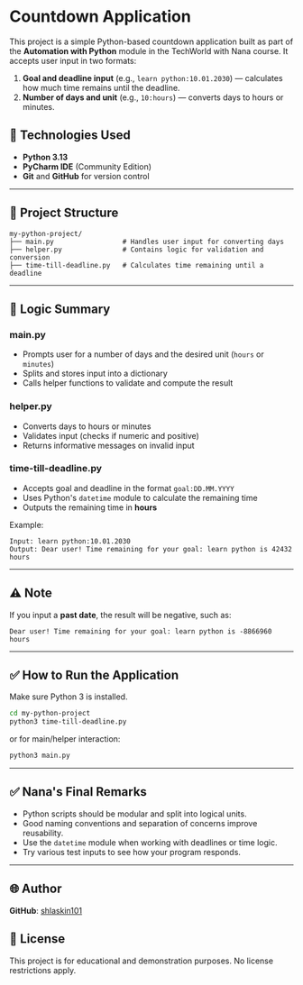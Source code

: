 # Countdown Application

This project is a simple Python-based countdown application built as part of the **Automation with Python** module in the TechWorld with Nana course. It accepts user input in two formats:

1. **Goal and deadline input** (e.g., `learn python:10.01.2030`) — calculates how much time remains until the deadline.
2. **Number of days and unit** (e.g., `10:hours`) — converts days to hours or minutes.

## 🚀 Technologies Used

- **Python 3.13**
- **PyCharm IDE** (Community Edition)
- **Git** and **GitHub** for version control

---

## 📁 Project Structure

```
my-python-project/
├── main.py                 # Handles user input for converting days
├── helper.py               # Contains logic for validation and conversion
├── time-till-deadline.py   # Calculates time remaining until a deadline
```

---

## 🧠 Logic Summary

### main.py

- Prompts user for a number of days and the desired unit (`hours` or `minutes`)
- Splits and stores input into a dictionary
- Calls helper functions to validate and compute the result

### helper.py

- Converts days to hours or minutes
- Validates input (checks if numeric and positive)
- Returns informative messages on invalid input

### time-till-deadline.py

- Accepts goal and deadline in the format `goal:DD.MM.YYYY`
- Uses Python's `datetime` module to calculate the remaining time
- Outputs the remaining time in **hours**

Example:

```
Input: learn python:10.01.2030
Output: Dear user! Time remaining for your goal: learn python is 42432 hours
```

---

## ⚠️ Note

If you input a **past date**, the result will be negative, such as:

```
Dear user! Time remaining for your goal: learn python is -8866960 hours
```

---

## ✅ How to Run the Application

Make sure Python 3 is installed.

```bash
cd my-python-project
python3 time-till-deadline.py
```

or for main/helper interaction:

```bash
python3 main.py
```

---

## ✅ Nana's Final Remarks

- Python scripts should be modular and split into logical units.
- Good naming conventions and separation of concerns improve reusability.
- Use the `datetime` module when working with deadlines or time logic.
- Try various test inputs to see how your program responds.

---

## 🌐 Author

**GitHub**: [shlaskin101](https://github.com/shlaskin101)

## 🏁 License

This project is for educational and demonstration purposes. No license restrictions apply.

